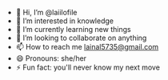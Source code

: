 - 👋 Hi, I’m @laiilofile
- 👀 I’m interested in knowledge
- 🌱 I’m currently learning new things
- 💞️ I’m looking to collaborate on anything
- 📫 How to reach me lainal5735@gmail.com
- 😄 Pronouns: she/her
- ⚡ Fun fact: you'll never know my next move

<!---
laiilofile/laiilofile is a ✨ special ✨ repository because its `README.md` (this file) appears on your GitHub profile.
You can click the Preview link to take a look at your changes.
--->
